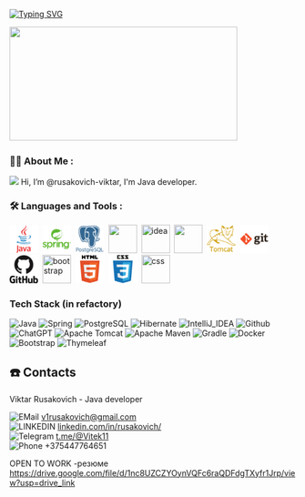 
 

[![Typing SVG](https://readme-typing-svg.demolab.com?font=Fira+Code&size=28&duration=1200&pause=300&color=1293D2&center=true&multiline=true&width=435&height=120&lines=Hello+world%2C+I'm+Viktor;%3E%3E%3E++my+LinkedIn++%3C%3C%3C;I'm+Java+developer)](https://www.linkedin.com/in/rusakovich/)

<div align="left">
  <img src="https://media.giphy.com/media/dWesBcTLavkZuG35MI/giphy.gif" width="400" height="200"/>
</div>

### :man_technologist: About Me :
<img src="https://media.giphy.com/media/WUlplcMpOCEmTGBtBW/giphy.gif" width="30">  Hi, I’m @rusakovich-viktar, I'm Java developer.
 
### :hammer_and_wrench: Languages and Tools :
<div>
  <img src="https://github.com/devicons/devicon/blob/master/icons/java/java-original-wordmark.svg" title="Java" alt="Java" width="50" height="50"/>&nbsp;
       <img src="https://github.com/devicons/devicon/blob/master/icons/spring/spring-original-wordmark.svg" title="spring" **alt="spring" width="50" height="50"/>&nbsp;
     <img src="https://github.com/devicons/devicon/blob/master/icons/postgresql/postgresql-plain-wordmark.svg" title="postgresql" **alt="postgresql" width="50" height="50"/>&nbsp;
       <img src="https://github.com/gilbarbara/logos/blob/main/logos/hibernate.svg" **alt="css" width="50" height="50"/>&nbsp;  
     <img src="https://github.com/gilbarbara/logos/blob/main/logos/intellij-idea.svg" title="idea" **alt="idea" width="50" height="50"/>&nbsp;
     <img src="https://github.com/gilbarbara/logos/blob/main/logos/maven.svg" **alt="css" width="50" height="50"/>&nbsp;  
       <img src="https://github.com/devicons/devicon/blob/master/icons/tomcat/tomcat-line-wordmark.svg" title="tomcat" **alt="tomcat" width="50" height="50"/>&nbsp;
  <img src="https://github.com/devicons/devicon/blob/master/icons/git/git-original-wordmark.svg" title="Git" **alt="Git" width="50" height="50"/>&nbsp;
     <img src="https://github.com/devicons/devicon/blob/master/icons/github/github-original-wordmark.svg" title="github" **alt="github" width="50" height="50"/>&nbsp;
   <img src="https://cdn.jsdelivr.net/gh/devicons/devicon/icons/bootstrap/bootstrap-original-wordmark.svg" title="bootstrap" **alt="bootstrap" width="50" height="50"/>&nbsp;
     <img src="https://github.com/devicons/devicon/blob/master/icons/html5/html5-original-wordmark.svg" title="html5" **alt="html5" width="50" height="50"/>&nbsp;
   <img src="https://github.com/devicons/devicon/blob/master/icons/css3/css3-original-wordmark.svg" title="css" **alt="css" width="50" height="50"/>&nbsp;  
   <img src="https://github.com/gilbarbara/logos/blob/main/logos/thymeleaf-icon.svg" title="css" **alt="css" width="50" height="50"/>&nbsp;  

   ### Tech Stack (in refactory)
![Java](https://img.shields.io/badge/Java-ED8B00?style=for-the-badge&logo=openjdk&logoColor=white)
![Spring](https://img.shields.io/badge/Spring-6DB33F?style=for-the-badge&logo=spring&logoColor=white) 
![PostgreSQL](https://img.shields.io/badge/PostgreSQL-316192?style=for-the-badge&logo=postgresql&logoColor=white) 
![Hibernate](https://img.shields.io/badge/Hibernate-59666C?style=for-the-badge&logo=Hibernate&logoColor=white)
![IntelliJ_IDEA](https://img.shields.io/badge/IntelliJ_IDEA-000000.svg?style=for-the-badge&logo=intellij-idea&logoColor=white)
![Github](https://img.shields.io/badge/GitHub-100000?style=for-the-badge&logo=github&logoColor=white)
![ChatGPT](https://img.shields.io/badge/chatGPT-74aa9c?style=for-the-badge&logo=openai&logoColor=white)
![Apache Tomcat](https://img.shields.io/badge/apache%20tomcat-%23F8DC75.svg?style=for-the-badge&logo=apache-tomcat&logoColor=black)
![Apache Maven](https://img.shields.io/badge/Apache%20Maven-C71A36?style=for-the-badge&logo=Apache%20Maven&logoColor=white)
![Gradle](https://img.shields.io/badge/Gradle-02303A.svg?style=for-the-badge&logo=Gradle&logoColor=white)
![Docker](https://img.shields.io/badge/docker-%230db7ed.svg?style=for-the-badge&logo=docker&logoColor=white)
![Bootstrap](https://img.shields.io/badge/bootstrap-%238511FA.svg?style=for-the-badge&logo=bootstrap&logoColor=white)
![Thymeleaf](https://img.shields.io/badge/Thymeleaf-%23005C0F.svg?style=for-the-badge&logo=Thymeleaf&logoColor=white)

## :telephone: Contacts

Viktar Rusakovich - Java developer 

![EMail](https://github.com/rusakovich-viktar/SpringOwlStore/raw/main/src/main/resources/static/icon/icons8-gmail-48.png)  v1rusakovich@gmail.com<br>
![LINKEDIN](https://github.com/rusakovich-viktar/SpringOwlStore/raw/main/src/main/resources/static/icon/icons8-линкедин-48.png)  [linkedin.com/in/rusakovich/](https://www.linkedin.com/in/rusakovich/)<br>
![Telegram](https://github.com/rusakovich-viktar/SpringOwlStore/raw/main/src/main/resources/static/icon/icons8-телеграмма-app-48.png)  [t.me/@Vitek11](https://t.me/Vitek11)<br>
![Phone](https://github.com/rusakovich-viktar/SpringOwlStore/raw/main/src/main/resources/static/icon/icons8-телефон-48.png)  +375447764651

OPEN TO WORK -резюме https://drive.google.com/file/d/1nc8UZCZYOynVQFc6raQDFdgTXyfr1Jrp/view?usp=drive_link

